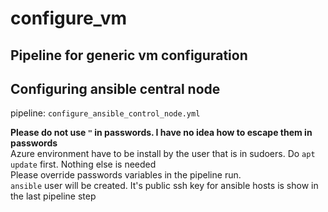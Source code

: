 # configure_vm
## Pipeline for generic vm configuration

## Configuring ansible central node
pipeline: `configure_ansible_control_node.yml` </br>

**Please do not use `"` in passwords. I have no idea how to escape them in passwords** </br>
Azure environment have to be install by the user that is in sudoers. Do `apt update` first. Nothing else is needed </br>
Please override passwords variables in the pipeline run. </br>
`ansible` user will be created. It's public ssh key for ansible hosts is show in the last pipeline step
